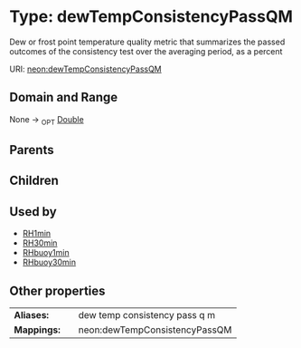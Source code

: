 
# Type: dewTempConsistencyPassQM


Dew or frost point temperature quality metric that summarizes the passed outcomes of the consistency test over the averaging period, as a percent

URI: [neon:dewTempConsistencyPassQM](https://data.neonscience.org/dewTempConsistencyPassQM)


## Domain and Range

None ->  <sub>OPT</sub> [Double](types/Double.md)

## Parents


## Children


## Used by

 * [RH1min](RH1min.md)
 * [RH30min](RH30min.md)
 * [RHbuoy1min](RHbuoy1min.md)
 * [RHbuoy30min](RHbuoy30min.md)

## Other properties

|  |  |  |
| --- | --- | --- |
| **Aliases:** | | dew temp consistency pass q m |
| **Mappings:** | | neon:dewTempConsistencyPassQM |

